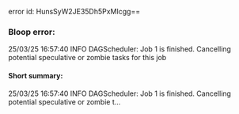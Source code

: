 error id: HunsSyW2JE35Dh5PxMIcgg==
### Bloop error:

25/03/25 16:57:40 INFO DAGScheduler: Job 1 is finished. Cancelling potential speculative or zombie tasks for this job
#### Short summary: 

25/03/25 16:57:40 INFO DAGScheduler: Job 1 is finished. Cancelling potential speculative or zombie t...